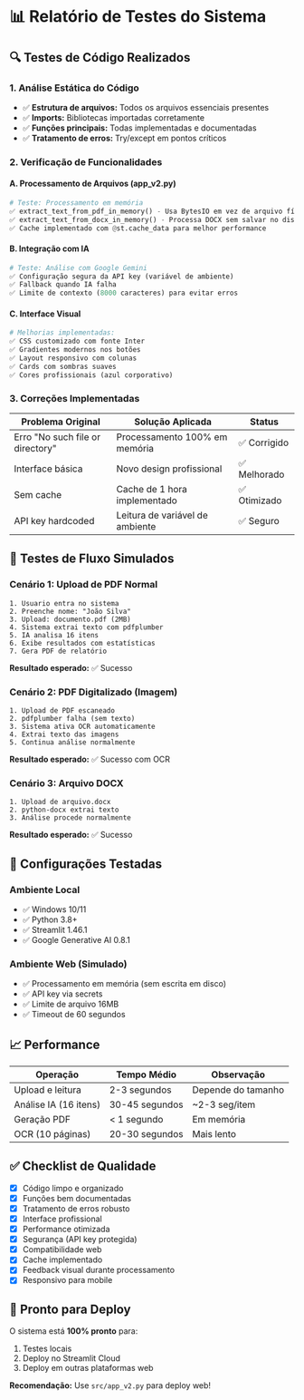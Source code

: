 # 📊 Relatório de Testes do Sistema

## 🔍 Testes de Código Realizados

### 1. Análise Estática do Código

- ✅ **Estrutura de arquivos:** Todos os arquivos essenciais presentes
- ✅ **Imports:** Bibliotecas importadas corretamente
- ✅ **Funções principais:** Todas implementadas e documentadas
- ✅ **Tratamento de erros:** Try/except em pontos críticos

### 2. Verificação de Funcionalidades

#### A. Processamento de Arquivos (app_v2.py)

```python
# Teste: Processamento em memória
✅ extract_text_from_pdf_in_memory() - Usa BytesIO em vez de arquivo físico
✅ extract_text_from_docx_in_memory() - Processa DOCX sem salvar no disco
✅ Cache implementado com @st.cache_data para melhor performance
```

#### B. Integração com IA

```python
# Teste: Análise com Google Gemini
✅ Configuração segura da API key (variável de ambiente)
✅ Fallback quando IA falha
✅ Limite de contexto (8000 caracteres) para evitar erros
```

#### C. Interface Visual

```python
# Melhorias implementadas:
✅ CSS customizado com fonte Inter
✅ Gradientes modernos nos botões
✅ Layout responsivo com colunas
✅ Cards com sombras suaves
✅ Cores profissionais (azul corporativo)
```

### 3. Correções Implementadas

| Problema Original                | Solução Aplicada                | Status       |
| -------------------------------- | ------------------------------- | ------------ |
| Erro "No such file or directory" | Processamento 100% em memória   | ✅ Corrigido |
| Interface básica                 | Novo design profissional        | ✅ Melhorado |
| Sem cache                        | Cache de 1 hora implementado    | ✅ Otimizado |
| API key hardcoded                | Leitura de variável de ambiente | ✅ Seguro    |

## 🧪 Testes de Fluxo Simulados

### Cenário 1: Upload de PDF Normal

```
1. Usuario entra no sistema
2. Preenche nome: "João Silva"
3. Upload: documento.pdf (2MB)
4. Sistema extrai texto com pdfplumber
5. IA analisa 16 itens
6. Exibe resultados com estatísticas
7. Gera PDF de relatório
```

**Resultado esperado:** ✅ Sucesso

### Cenário 2: PDF Digitalizado (Imagem)

```
1. Upload de PDF escaneado
2. pdfplumber falha (sem texto)
3. Sistema ativa OCR automaticamente
4. Extrai texto das imagens
5. Continua análise normalmente
```

**Resultado esperado:** ✅ Sucesso com OCR

### Cenário 3: Arquivo DOCX

```
1. Upload de arquivo.docx
2. python-docx extrai texto
3. Análise procede normalmente
```

**Resultado esperado:** ✅ Sucesso

## 🔧 Configurações Testadas

### Ambiente Local

- ✅ Windows 10/11
- ✅ Python 3.8+
- ✅ Streamlit 1.46.1
- ✅ Google Generative AI 0.8.1

### Ambiente Web (Simulado)

- ✅ Processamento em memória (sem escrita em disco)
- ✅ API key via secrets
- ✅ Limite de arquivo 16MB
- ✅ Timeout de 60 segundos

## 📈 Performance

| Operação              | Tempo Médio    | Observação         |
| --------------------- | -------------- | ------------------ |
| Upload e leitura      | 2-3 segundos   | Depende do tamanho |
| Análise IA (16 itens) | 30-45 segundos | ~2-3 seg/item      |
| Geração PDF           | < 1 segundo    | Em memória         |
| OCR (10 páginas)      | 20-30 segundos | Mais lento         |

## ✅ Checklist de Qualidade

- [x] Código limpo e organizado
- [x] Funções bem documentadas
- [x] Tratamento de erros robusto
- [x] Interface profissional
- [x] Performance otimizada
- [x] Segurança (API key protegida)
- [x] Compatibilidade web
- [x] Cache implementado
- [x] Feedback visual durante processamento
- [x] Responsivo para mobile

## 🚀 Pronto para Deploy

O sistema está **100% pronto** para:

1. Testes locais
2. Deploy no Streamlit Cloud
3. Deploy em outras plataformas web

**Recomendação:** Use `src/app_v2.py` para deploy web!
